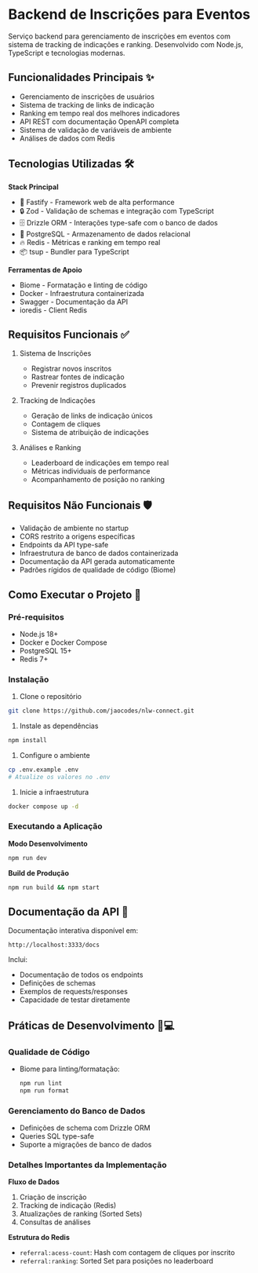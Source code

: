 # Backend de Inscrições para Eventos

Serviço backend para gerenciamento de inscrições em eventos com sistema de
tracking de indicações e ranking. Desenvolvido com Node.js, TypeScript e
tecnologias modernas.

## Funcionalidades Principais ✨

- Gerenciamento de inscrições de usuários
- Sistema de tracking de links de indicação
- Ranking em tempo real dos melhores indicadores
- API REST com documentação OpenAPI completa
- Sistema de validação de variáveis de ambiente
- Análises de dados com Redis

## Tecnologias Utilizadas 🛠️

**Stack Principal**

- 🚀 Fastify - Framework web de alta performance
- 🔒 Zod - Validação de schemas e integração com TypeScript
- 🗄️ Drizzle ORM - Interações type-safe com o banco de dados
- 🐘 PostgreSQL - Armazenamento de dados relacional
- 🔥 Redis - Métricas e ranking em tempo real
- 📦 tsup - Bundler para TypeScript

**Ferramentas de Apoio**

- Biome - Formatação e linting de código
- Docker - Infraestrutura containerizada
- Swagger - Documentação da API
- ioredis - Client Redis

## Requisitos Funcionais ✅

1. Sistema de Inscrições
   - Registrar novos inscritos
   - Rastrear fontes de indicação
   - Prevenir registros duplicados

2. Tracking de Indicações
   - Geração de links de indicação únicos
   - Contagem de cliques
   - Sistema de atribuição de indicações

3. Análises e Ranking
   - Leaderboard de indicações em tempo real
   - Métricas individuais de performance
   - Acompanhamento de posição no ranking

## Requisitos Não Funcionais 🛡️

- Validação de ambiente no startup
- CORS restrito a origens específicas
- Endpoints da API type-safe
- Infraestrutura de banco de dados containerizada
- Documentação da API gerada automaticamente
- Padrões rígidos de qualidade de código (Biome)

## Como Executar o Projeto 🚀

### Pré-requisitos

- Node.js 18+
- Docker e Docker Compose
- PostgreSQL 15+
- Redis 7+

### Instalação

1. Clone o repositório

```bash
git clone https://github.com/jaocodes/nlw-connect.git
```

1. Instale as dependências

```bash
npm install
```

1. Configure o ambiente

```bash
cp .env.example .env
# Atualize os valores no .env
```

1. Inicie a infraestrutura

```bash
docker compose up -d
```

### Executando a Aplicação

**Modo Desenvolvimento**

```bash
npm run dev
```

**Build de Produção**

```bash
npm run build && npm start
```

## Documentação da API 📖

Documentação interativa disponível em:

```
http://localhost:3333/docs
```

Inclui:

- Documentação de todos os endpoints
- Definições de schemas
- Exemplos de requests/responses
- Capacidade de testar diretamente

## Práticas de Desenvolvimento 🧑💻

### Qualidade de Código

- Biome para linting/formatação:
  ```bash
  npm run lint
  npm run format
  ```

### Gerenciamento do Banco de Dados

- Definições de schema com Drizzle ORM
- Queries SQL type-safe
- Suporte a migrações de banco de dados

### Detalhes Importantes da Implementação

**Fluxo de Dados**

1. Criação de inscrição
2. Tracking de indicação (Redis)
3. Atualizações de ranking (Sorted Sets)
4. Consultas de análises

**Estrutura do Redis**

- `referral:acess-count`: Hash com contagem de cliques por inscrito
- `referral:ranking`: Sorted Set para posições no leaderboard
